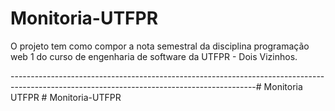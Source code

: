 # Monitoria-UTFPR

O projeto tem como compor a nota semestral da disciplina programação web 1 do curso de engenharia de software da UTFPR - Dois Vizinhos.

-------------------------------------------------------------------------------------------------------------------------------------------#   M o n i t o r i a   U T F P R  
 #   M o n i t o r i a - U T F P R  
 